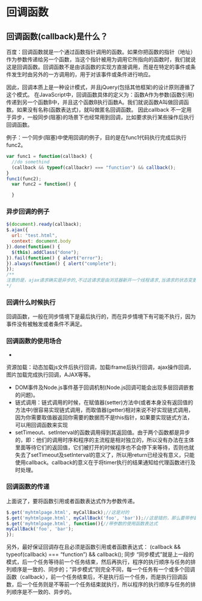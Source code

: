 # 回调函数

## 回调函数(callback)是什么？

百度：回调函数就是一个通过函数指针调用的函数。如果你把函数的指针（地址）作为参数传递给另一个函数，当这个指针被用为调用它所指向的函数时，我们就说这是回调函数。回调函数不是由该函数的实现方直接调用，而是在特定的事件或条件发生时由另外的一方调用的，用于对该事件或条件进行响应。

因此，回调本质上是一种设计模式，并且jQuery(包括其他框架)的设计原则遵循了这个模式。
在JavaScript中，回调函数具体的定义为：函数A作为参数(函数引用)传递到另一个函数B中，并且这个函数B执行函数A。我们就说函数A叫做回调函数。如果没有名称(函数表达式)，就叫做匿名回调函数。
因此callback 不一定用于异步，一般同步(阻塞)的场景下也经常用到回调，比如要求执行某些操作后执行回调函数。

例子：一个同步(阻塞)中使用回调的例子，目的是在func1代码执行完成后执行func2。

```js
var func1 = function(callback) {
  //do somethind
  (callback && typeof(callbackr) === "function") && callback();
}
func1(func2);
  var func2 = function() {

  }
```


### 异步回调的例子

```js
$(document).ready(callback);
$.ajax({
  url: "test.html",
  context: document.body
}).done(function() {
  $(this).addClass("done");
}).fail(function() { alert("error");
}).always(function() { alert("complete");
});
/**
注意的是，ajax请求确实是异步的,不过这请求是由浏览器新开一个线程请求,当请求的状态变更时,如果先前已设置回调,这异步线程就产生状态变更事件放到 JavaScript引擎的处理队列中等待处理。见：http://www.phpv.net/html/1700.html
*/
```

### 回调什么时候执行
回调函数，一般在同步情境下是最后执行的，而在异步情境下有可能不执行，因为事件没有被触发或者条件不满足。
 
### 回调函数的使用场合
* 
资源加载：动态加载js文件后执行回调，加载iframe后执行回调，ajax操作回调，图片加载完成执行回调，AJAX等等。

* DOM事件及Node.js事件基于回调机制(Node.js回调可能会出现多层回调嵌套的问题)。
* 链式调用：链式调用的时候，在赋值器(setter)方法中(或者本身没有返回值的方法中)很容易实现链式调用，而取值器(getter)相对来说不好实现链式调用，因为你需要取值器返回你需要的数据而不是this指针，如果要实现链式方法，可以用回调函数来实现
* setTimeout、setInterval的函数调用得到其返回值。由于两个函数都是异步的，即：他们的调用时序和程序的主流程是相对独立的，所以没有办法在主体里面等待它们的返回值，它们被打开的时候程序也不会停下来等待，否则也就失去了setTimeout及setInterval的意义了，所以用return已经没有意义，只能使用callback。callback的意义在于将timer执行的结果通知给代理函数进行及时处理。

### 回调函数的传递
上面说了，要将函数引用或者函数表达式作为参数传递。

```js
$.get('myhtmlpage.html', myCallBack);//这是对的
$.get('myhtmlpage.html', myCallBack('foo', 'bar'));//这是错的，那么要带参数呢？
$.get('myhtmlpage.html', function(){//带参数的使用函数表达式
myCallBack('foo', 'bar');
});
```
另外，最好保证回调存在且必须是函数引用或者函数表达式：
(callback && typeof(callback) === “function”) && callback();
同步
“同步模式”就是上一段的模式，后一个任务等待前一个任务结束，然后再执行，程序的执行顺序与任务的排列顺序是一致的、同步的；”异步模式”则完全不同，每一个任务有一个或多个回调函数（callback），前一个任务结束后，不是执行后一个任务，而是执行回调函数，后一个任务则是不等前一个任务结束就执行，所以程序的执行顺序与任务的排列顺序是不一致的、异步的。


